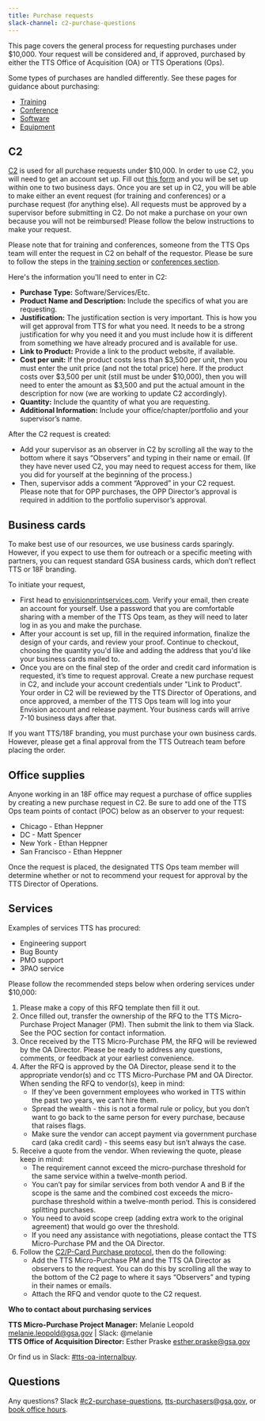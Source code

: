 ```yaml
---
title: Purchase requests
slack-channel: c2-purchase-questions
---
```


This page covers the general process for requesting purchases under $10,000. Your request will be considered and, if approved, purchased by either the TTS Office of Acquisition (OA) or TTS Operations (Ops).

Some types of purchases are handled differently. See these pages for guidance about purchasing:

- [Training](/attending-conferences/#im-attending-training-that-is-not-at-a-conference)
- [Conference](/attending-conferences/#im-attending-a-conference-including-training-offered-before-or-after-the-conference)
- [Software](/software)
- [Equipment](/equipment)

## C2

[C2](http://requests.18f.gov) is used for all purchase requests under $10,000. In order to use C2, you will need to get an account set up. Fill out [this form](https://docs.google.com/forms/d/e/1FAIpQLSfZfBRRO_mBz2wwBHJTufi6kWONQhc64otCAYBCKV8keDvXVA/viewform) and you will be set up within one to two business days. Once you are set up in C2, you will be able to make either an event request (for training and conferences) or a purchase request (for anything else). All requests must be approved by a supervisor before submitting in C2. Do not make a purchase on your own because you will not be reimbursed! Please follow the below instructions to make your request.   

Please note that for training and conferences, someone from the TTS Ops team will enter the request in C2 on behalf of the requestor. Please be sure to follow the steps in the [training section](https://handbook.18f.gov/attending-conferences/#im-attending-training-that-is-not-at-a-conference) or [conferences section](https://handbook.18f.gov/attending-conferences/#im-attending-a-conference-including-training-offered-before-or-after-the-conference). 

Here's the information you'll need to enter in C2: 

* **Purchase Type:** Software/Services/Etc.
* **Product Name and Description:** Include the specifics of what you are requesting.
* **Justification:** The justification section is very important. This is how you will get approval from TTS for what you need. It needs to be a strong justification for why you need it and you must include how it is different from something we have already procured and is available for use.
* **Link to Product:** Provide a link to the product website, if available.  
* **Cost per unit:** If the product costs less than $3,500 per unit, then you must enter the unit price (and not the total price) here. If the product costs over $3,500 per unit (still must be under $10,000), then you will need to enter the amount as $3,500 and put the actual amount in the description for now (we are working to update C2 accordingly).
* **Quantity:** Include the quantity of what you are requesting.
* **Additional Information:** Include your office/chapter/portfolio and your supervisor’s name.  

After the C2 request is created:

* Add your supervisor as an observer in C2 by scrolling all the way to the bottom where it says “Observers” and typing in their name or email. (If they have never used C2, you may need to request access for them, like you did for yourself at the beginning of the process.) 
* Then, supervisor adds a comment “Approved” in your C2 request. Please note that for OPP purchases, the OPP Director’s approval is required in addition to the portfolio supervisor’s approval. 

## Business cards

To make best use of our resources, we use business cards sparingly. However, if you expect to use them for outreach or a specific meeting with partners, you can request standard GSA business cards, which don’t reflect TTS or 18F branding.

To initiate your request, 

* First head to [envisionprintservices.com](http://envisionprintservices.com/). Verify your email, then create an account for yourself. Use a password that you are comfortable sharing with a member of the TTS Ops team, as they will need to later log in as you and make the purchase. 
* After your account is set up, fill in the required information, finalize the design of your cards, and review your proof. Continue to checkout, choosing the quantity you'd like and adding the address that you'd like your business cards mailed to.
* Once you are on the final step of the order and credit card information is requested, it’s time to request approval. Create a new purchase request in C2, and include your account credentials under "Link to Product". Your order in C2 will be reviewed by the TTS Director of Operations, and once approved, a member of the TTS Ops team will log into your Envision account and release payment. Your business cards will arrive 7-10 business days after that.

If you want TTS/18F branding, you must purchase your own business cards. However, please get a final approval from the TTS Outreach team before placing the order. 

## Office supplies

Anyone working in an 18F office may request a purchase of office supplies by creating a new purchase request in C2. Be sure to add one of the TTS Ops team points of contact (POC) below as an observer to your request:

* Chicago - Ethan Heppner
* DC - Matt Spencer
* New York - Ethan Heppner
* San Francisco - Ethan Heppner

Once the request is placed, the designated TTS Ops team member will determine whether or not to recommend your request for approval by the TTS Director of Operations.

## Services

Examples of services TTS has procured:

* Engineering support
* Bug Bounty
* PMO support
* 3PAO service

Please follow the recommended steps below when ordering services under $10,000:

1. Please make a copy of this RFQ template then fill it out. 
2. Once filled out, transfer the ownership of the RFQ to the TTS Micro-Purchase Project Manager (PM). Then submit the link to them via Slack. See the POC section for contact information. 
3. Once received by the TTS Micro-Purchase PM, the RFQ will be reviewed by the OA Director. Please be ready to address any questions, comments, or feedback at your earliest convenience. 
4. After the RFQ is approved by the OA Director, please send it to the appropriate vendor(s) and cc TTS Micro-Purchase PM and OA Director. When sending the RFQ to vendor(s), keep in mind:
    * If they’ve been government employees who worked in TTS within the past two years, we can’t hire them. 
    * Spread the wealth - this is not a formal rule or policy, but you don’t want to go back to the same person for every purchase, because that raises flags.
    * Make sure the vendor can accept payment via government purchase card (aka credit card) - this seems easy but isn’t always the case.
5. Receive a quote from the vendor. When reviewing the quote, please keep in mind: 
    * The requirement cannot exceed the micro-purchase threshold for the same service within a twelve-month period. 
    * You can’t pay for similar services from both vendor A and B if the scope is the same and the combined cost exceeds the micro-purchase threshold within a twelve-month period. This is considered splitting purchases.
    * You need to avoid scope creep (adding extra work to the original agreement) that would go over the threshold.
    * If you need any assistance with negotiations, please contact the TTS Micro-Purchase PM and the OA Director.
6. Follow the [C2/P-Card Purchase protocol](#C2), then do the following:
    * Add the TTS Micro-Purchase PM and the TTS OA Director as observers to the request. You can do this by scrolling all the way to the bottom of the C2 page to where it says “Observers” and typing in their names or emails.
    * Attach the RFQ and vendor quote to the C2 request.
  
**Who to contact about purchasing services**

**TTS Micro-Purchase Project Manager:** Melanie Leopold [melanie.leopold@gsa.gov](mailto:melanie.leopold@gsa.gov) | Slack: @melanie  
**TTS Office of Acquisition Director:** Esther Praske [esther.praske@gsa.gov](mailto:tts-purchasers@gsa.gov)

Or find us in Slack: [#tts-oa-internalbuy](https://gsa-tts.slack.com/messages/tts-oa-internalbuy/).

## Questions

Any questions? Slack [#c2-purchase-questions](https://gsa-tts.slack.com/messages/c2-purchase-questions/), [tts-purchasers@gsa.gov](mailto:tts-purchasers@gsa.gov), or [book office hours](https://sites.google.com/a/gsa.gov/tts-office-hours/).
